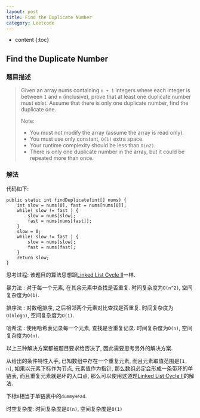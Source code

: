 ```yaml
---
layout: post
title: Find the Duplicate Number
category: Leetcode
---
```


* content
{:toc}

## Find the Duplicate Number

### 题目描述

> Given an array nums containing `n + 1` integers where each integer is between `1` and `n` (inclusive), prove that at least one duplicate number must exist. Assume that there is only one duplicate number, find the duplicate one.
> 
> Note:
>
> * You must not modify the array (assume the array is read only).
> * You must use only constant, `O(1)` extra space.
> * Your runtime complexity should be less than `O(n2)`.
> * There is only one duplicate number in the array, but it could be repeated more than once.


### 解法

代码如下:

    public static int findDuplicate(int[] nums) {
        int slow = nums[0], fast = nums[nums[0]];
        while( slow != fast ) {
            slow = nums[slow];
            fast = nums[nums[fast]];
        }
        slow = 0;
        while( slow != fast ) {
            slow = nums[slow];
            fast = nums[fast];
        }
        return slow;
    }

思考过程: 该题目的算法思想跟[Linked List Cycle II](http://schstudio.github.io/2016/04/15/leetcode-linked-list-cycle(II)/#linked-list-cycle-ii)一样.

暴力法 : 对于每一个元素, 在其余元素中查找是否重复. 时间复杂度为`O(n^2)`, 空间复杂度为`O(1)`.

排序法 : 对数组排序, 之后相邻两个元素对比查找是否重复. 时间复杂度为`O(nlogn)`, 空间复杂度为`O(1)`.

哈希法 : 使用哈希表记录每一个元素, 查找是否重复记录. 时间复杂度为`O(n)`, 空间复杂度为`O(n)`.

以上三种解决方案都被题目要求给否决了, 因此需要思考另外的解决方案.

从给出的条件特性入手, 已知数组中存在一个重复元素, 而且元素取值范围是`[1, n]`, 如果以元素下标作为节点, 元素值作为指针, 那么数组必定会形成一条带环的单链表, 而且重复元素就是环的入口点, 那么可以使用这道题[Linked List Cycle II](http://schstudio.github.io/2016/04/15/leetcode-linked-list-cycle(II)/#linked-list-cycle-ii)的解法.

下标`0`相当于单链表中的`dummyHead`.

时空复杂度: 时间复杂度是`O(n)`, 空间复杂度是`O(1)`